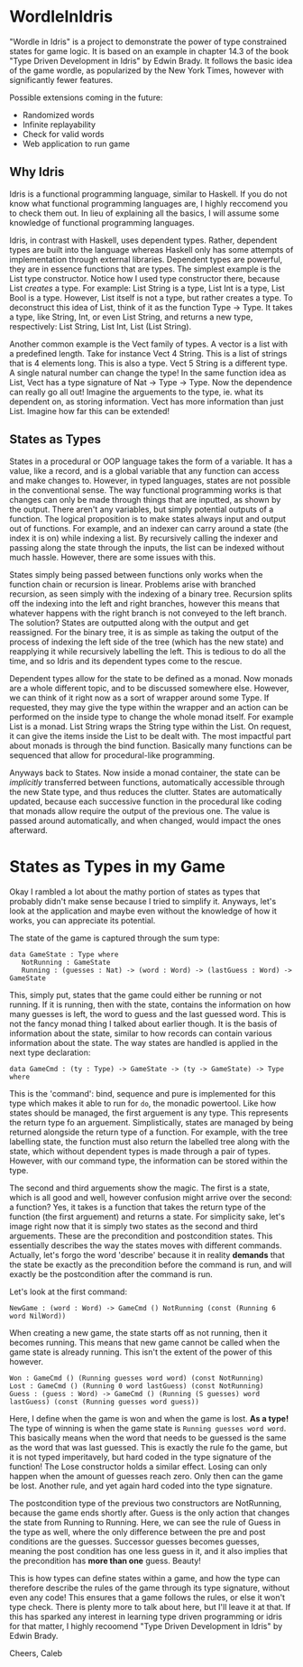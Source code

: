 # WordleInIdris

"Wordle in Idris" is a project to demonstrate the power of type constrained states for game logic. It is based on an example in chapter 14.3 of the book "Type Driven Development in Idris" by Edwin Brady. It follows the basic idea of the game wordle, as popularized by the New York Times, however with significantly fewer features. 

Possible extensions coming in the future:
- Randomized words
- Infinite replayability
- Check for valid words
- Web application to run game


## Why Idris

Idris is a functional programming language, similar to Haskell. If you do not know what functional programming languages are, I highly reccomend you to check them out. In lieu of explaining all the basics, I will assume some knowledge of functional programming languages. 

Idris, in contrast with Haskell, uses dependent types. Rather, dependent types are built into the language whereas Haskell only has some attempts of implementation through external libraries. Dependent types are powerful, they are in essence functions that are types. The simplest example is the List type constructor. Notice how I used type constructor there, because List *creates* a type. For example: List String is a type, List Int is a type, List Bool is a type. However, List itself is not a type, but rather creates a type. To deconstruct this idea of List, think of it as the function Type -> Type. It takes a type, like String, Int, or even List String, and returns a new type, respectively: List String, List Int, List (List String). 

Another common example is the Vect family of types. A vector is a list with a predefined length. Take for instance Vect 4 String. This is a list of strings that is 4 elements long. This is also a type. Vect 5 String is a different type. A single natural number can change the type! In the same function idea as List, Vect has a type signature of Nat -> Type -> Type. Now the dependence can really go all out! Imagine the arguements to the type, ie. what its dependent on, as storing information. Vect has more information than just List. Imagine how far this can be extended!

## States as Types

States in a procedural or OOP language takes the form of a variable. It has a value, like a record, and is a global variable that any function can access and make changes to. However, in typed languages, states are not possible in the conventional sense. The way functional programming works is that changes can only be made through things that are inputted, as shown by the output. There aren't any variables, but simply potential outputs of a function. The logical proposition is to make states always input and output out of functions. For example, and an indexer can carry around a state (the index it is on) while indexing a list. By recursively calling the indexer and passing along the state through the inputs, the list can be indexed without much hassle. However, there are some issues with this.

States simply being passed between functions only works when the function chain or recursion is linear. Problems arise with branched recursion, as seen simply with the indexing of a binary tree. Recursion splits off the indexing into the left and right branches, however this means that whatever happens with the right branch is not conveyed to the left branch. The solution? States are outputted along with the output and get reassigned. For the binary tree, it is as simple as taking the output of the process of indexing the left side of the tree (which has the new state) and reapplying it while recursively labelling the left. This is tedious to do all the time, and so Idris and its dependent types come to the rescue.

Dependent types allow for the state to be defined as a monad. Now monads are a whole different topic, and to be discussed somewhere else. However, we can think of it right now as a sort of wrapper around some Type. If requested, they may give the type within the wrapper and an action can be performed on the inside type to change the whole monad itself. For example List is a monad. List String wraps the String type within the List. On request, it can give the items inside the List to be dealt with. The most impactful part about monads is through the bind function. Basically many functions can be sequenced that allow for procedural-like programming. 

Anyways back to States. Now inside a monad container, the state can be *implicitly* transferred between functions, automatically accessible through the new State type, and thus reduces the clutter. States are automatically updated, because each successive function in the procedural like coding that monads allow require the output of the previous one. The value is passed around automatically, and when changed, would impact the ones afterward.

# States as Types in my Game

Okay I rambled a lot about the mathy portion of states as types that probably didn't make sense because I tried to simplify it. Anyways, let's look at the application and maybe even without the knowledge of how it works, you can appreciate its potential.

The state of the game is captured through the sum type: 
```
data GameState : Type where
   NotRunning : GameState
   Running : (guesses : Nat) -> (word : Word) -> (lastGuess : Word) -> GameState
 ```

This, simply put, states that the game could either be running or not running. If it is running, then with the state, contains the information on how many guesses is left, the word to guess and the last guessed word. This is not the fancy monad thing I talked about earlier though. It is the basis of information about the state, similar to how records can contain various information about the state. The way states are handled is applied in the next type declaration:

```
data GameCmd : (ty : Type) -> GameState -> (ty -> GameState) -> Type where
```
This is the 'command': bind, sequence and pure is implemented for this type which makes it able to run for ```do```, the monadic powertool. Like how states should be managed, the first arguement is any type. This represents the return type fo an arguement. Simplistically, states are managed by being returned alongside the return type of a function. For example, with the tree labelling state, the function must also return the labelled tree along with the state, which without dependent types is made through a pair of types. However, with our command type, the information can be stored within the type.

The second and third arguements show the magic. The first is a state, which is all good and well, however confusion might arrive over the second: a function? Yes, it takes is a function that takes the return type of the function (the first arguement) and returns a state. For simplicity sake, let's image right now that it is simply two states as the second and third arguements. These are the precondition and postcondition states. This essentially describes the way the states moves with different commands. Actually, let's forgo the word 'describe' because it in reality **demands** that the state be exactly as the precondition before the command is run, and will exactly be the postcondition after the command is run. 

Let's look at the first command:
```
NewGame : (word : Word) -> GameCmd () NotRunning (const (Running 6 word NilWord))
```
When creating a new game, the state starts off as not running, then it becomes running. This means that new game cannot be called when the game state is already running. This isn't the extent of the power of this however.

```
Won : GameCmd () (Running guesses word word) (const NotRunning)
Lost : GameCmd () (Running 0 word lastGuess) (const NotRunning)
Guess : (guess : Word) -> GameCmd () (Running (S guesses) word lastGuess) (const (Running guesses word guess))
```
Here, I define when the game is won and when the game is lost. **As a type!** The type of winning is when the game state is ```Running guesses word word```. This basically means when the word that needs to be guessed is the same as the word that was last guessed. This is exactly the rule fo the game, but it is not typed imperitavely, but hard coded in the type signature of the function! The Lose constructor holds a similar effect. Losing can only happen when the amount of guesses reach zero. Only then can the game be lost. Another rule, and yet again hard coded into the type signature. 

The postcondition type of the previous two constructors are NotRunning, because the game ends shortly after. Guess is the only action that changes the state from Running to Running. Here, we can see the rule of Guess in the type as well, where the only difference between the pre and post conditions are the guesses. Successor guesses becomes guesses, meaning the post condition has one less guess in it, and it also implies that the precondition has **more than one** guess. Beauty!

This is how types can define states within a game, and how the type can therefore describe the rules of the game through its type signature, without even any code! This ensures that a game follows the rules, or else it won't type check. There is plenty more to talk about here, but I'll leave it at that. If this has sparked any interest in learning type driven programming or idris for that matter, I highly recoomend "Type Driven Development in Idris" by Edwin Brady.

Cheers,
Caleb







